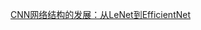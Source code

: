 [CNN网络结构的发展：从LeNet到EfficientNet](https://mp.weixin.qq.com/s?__biz=MzUxNjcxMjQxNg==&mid=2247489858&idx=1&sn=e4411a314f3001e490cc8933363f37eb&chksm=f9a26bcdced5e2dbc74905ef207f93b7956548e7cb5e22ad843b689a7d2262ed696841d41aca&mpshare=1&scene=1&srcid=&key=4af267131119af88c83424eff678b3d5ae9197400302caa936d4eb44d2184ecf9a676d808ae82f1dcbd0d5b31fd319d6a0f9e554c84693db43bbfe28fe8c265dfa5154e58856c0d213f8f84e7c6e3ea5&ascene=1&uin=MTg4MTg1MDQ4NA%3D%3D&devicetype=Windows+10&version=62060833&lang=zh_CN&pass_ticket=T8aYnQfOGRsIfF8maeg%2FlzAkaeuBj1l8KxDdqP7LgcVemVi34vr%2FTn1mSa6M%2B5gU)